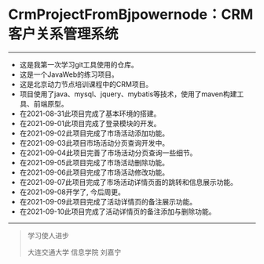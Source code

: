 # CrmProjectFromBjpowernode：CRM客户关系管理系统

---

- 这是我第一次学习git工具使用的仓库。
- 这是一个JavaWeb的练习项目。
- 这是北京动力节点培训课程中的CRM项目。
- 项目使用了java、mysql、jquery、mybatis等技术，使用了maven构建工具、前端原型。
- 在2021-08-31此项目完成了基本环境的搭建。
- 在2021-09-01此项目完成了登录模块的开发。
- 在2021-09-02此项目完成了市场活动添加功能。
- 在2021-09-03此项目市场活动分页查询开发中。
- 在2021-09-04此项目完善了市场活动分页查询一些细节。
- 在2021-09-05此项目完成了市场活动删除功能。
- 在2021-09-06此项目完成了市场活动修改功能。
- 在2021-09-07此项目完成了市场活动详情页面的跳转和信息展示功能。
- 在2021-09-08开学了, 今后周更。
- 在2021-09-09此项目完成了活动详情页的备注展示功能。
- 在2021-09-10此项目完成了活动详情页的备注添加与删除功能。


---

> 学习使人进步
> 
> 大连交通大学 信息学院 刘嘉宁

